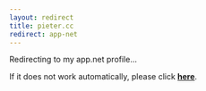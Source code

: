 ```yaml
---
layout: redirect
title: pieter.cc
redirect: app-net
---
```


Redirecting to my app.net profile...

If it does not work automatically, please click **[here](http://walsweer.me/app-net)**.